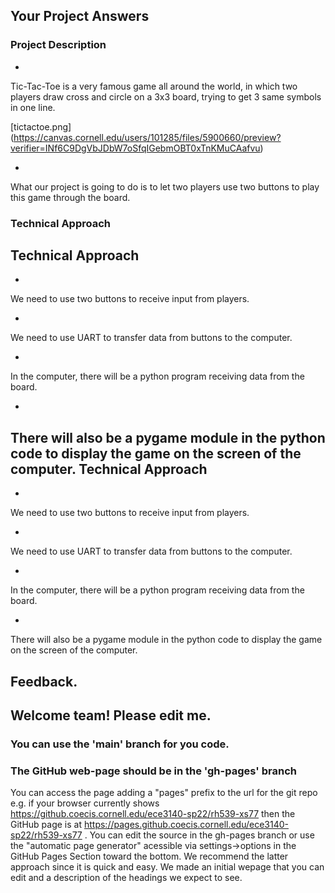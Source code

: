 ## Your Project Answers

### Project Description

*

Tic-Tac-Toe is a very famous game all around the world, in which two players draw cross and circle on a 3x3 board, trying to get 3 same symbols in one line.

[tictactoe.png] (https://canvas.cornell.edu/users/101285/files/5900660/preview?verifier=INf6C9DgVbJDbW7oSfqIGebmOBT0xTnKMuCAafvu)

*

What our project is going to do is to let two players use two buttons to play this game through the board.
### Technical Approach

Technical Approach
------------------

*

We need to use two buttons to receive input from players.

*

We need to use UART to transfer data from buttons to the computer.

*

In the computer, there will be a python program receiving data from the board.

*

There will also be a pygame module in the python code to display the game on the screen of the computer.
Technical Approach
------------------

*

We need to use two buttons to receive input from players.

*

We need to use UART to transfer data from buttons to the computer.

*

In the computer, there will be a python program receiving data from the board.

*

There will also be a pygame module in the python code to display the game on the screen of the computer.

## Feedback.

## Welcome team! Please edit me.
### You can use the 'main' branch for you code.
### The GitHub web-page should be in the 'gh-pages' branch
You can access the page adding a "pages" prefix to the url for the git repo e.g. if your browser currently shows https://github.coecis.cornell.edu/ece3140-sp22/rh539-xs77 then the GitHub page is at https://pages.github.coecis.cornell.edu/ece3140-sp22/rh539-xs77 . You can edit the source in the gh-pages branch or use the "automatic page generator" acessible via settings->options in the GitHub Pages Section toward the bottom. We recommend the latter approach since it is quick and easy. We made an initial wepage that you can edit and a description of the headings we expect to see.